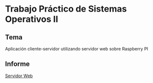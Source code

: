 # Trabajo Práctico de Sistemas Operativos II

## Tema

Aplicación cliente-servidor utilizando servidor web sobre Raspberry PI

## Informe

[Servidor Web](Informe.pdf)
